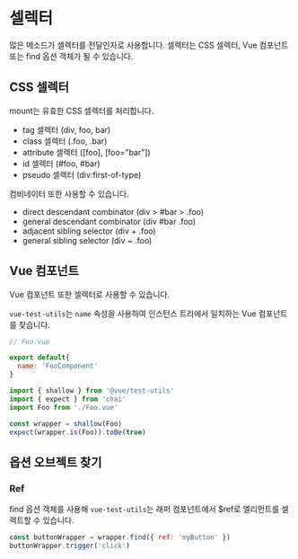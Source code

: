 # 셀렉터

많은 메소드가 셀렉터를 전달인자로 사용합니다. 셀렉터는 CSS 셀렉터, Vue 컴포넌트 또는 find 옵션 객체가 될 수 있습니다.

## CSS 셀렉터

mount는 유효한 CSS 셀렉터를 처리합니다.

- tag 셀렉터 (div, foo, bar)
- class 셀렉터 (.foo, .bar)
- attribute 셀렉터 ([foo], [foo="bar"])
- id 셀렉터 (#foo, #bar)
- pseudo 셀렉터 (div:first-of-type)

컴비네이터 또한 사용할 수 있습니다.

- direct descendant combinator (div > #bar > .foo)
- general descendant combinator (div #bar .foo)
- adjacent sibling selector (div + .foo)
- general sibling selector (div ~ .foo)

## Vue 컴포넌트

Vue 컴포넌트 또한 셀렉터로 사용할 수 있습니다.

`vue-test-utils`는 `name` 속성을 사용하여 인스턴스 트리에서 일치하는 Vue 컴포넌트를 찾습니다.

```js
// Foo.vue

export default{
  name: 'FooComponent'
}
```

```js
import { shallow } from '@vue/test-utils'
import { expect } from 'chai'
import Foo from './Foo.vue'

const wrapper = shallow(Foo)
expect(wrapper.is(Foo)).toBe(true)
```

## 옵션 오브젝트 찾기

### Ref

find 옵션 객체를 사용해 `vue-test-utils`는 래퍼 컴포넌트에서 $ref로 엘리먼트를 셀렉트할 수 있습니다.

```js
const buttonWrapper = wrapper.find({ ref: 'myButton' })
buttonWrapper.trigger('click')
```
